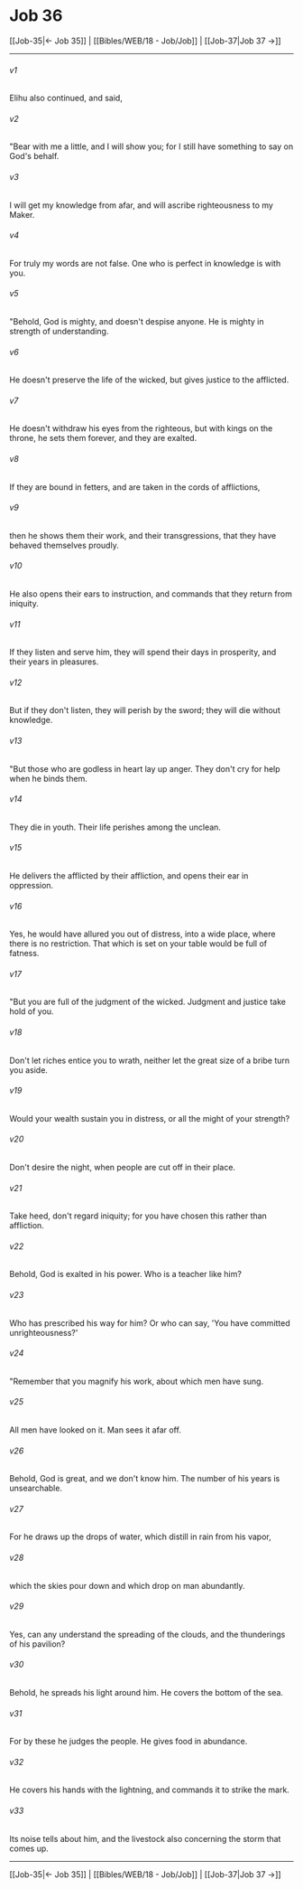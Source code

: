 # Job 36

[[Job-35|← Job 35]] | [[Bibles/WEB/18 - Job/Job]] | [[Job-37|Job 37 →]]
***



###### v1 
Elihu also continued, and said, 

###### v2 
"Bear with me a little, and I will show you; for I still have something to say on God's behalf. 

###### v3 
I will get my knowledge from afar, and will ascribe righteousness to my Maker. 

###### v4 
For truly my words are not false. One who is perfect in knowledge is with you. 

###### v5 
"Behold, God is mighty, and doesn't despise anyone. He is mighty in strength of understanding. 

###### v6 
He doesn't preserve the life of the wicked, but gives justice to the afflicted. 

###### v7 
He doesn't withdraw his eyes from the righteous, but with kings on the throne, he sets them forever, and they are exalted. 

###### v8 
If they are bound in fetters, and are taken in the cords of afflictions, 

###### v9 
then he shows them their work, and their transgressions, that they have behaved themselves proudly. 

###### v10 
He also opens their ears to instruction, and commands that they return from iniquity. 

###### v11 
If they listen and serve him, they will spend their days in prosperity, and their years in pleasures. 

###### v12 
But if they don't listen, they will perish by the sword; they will die without knowledge. 

###### v13 
"But those who are godless in heart lay up anger. They don't cry for help when he binds them. 

###### v14 
They die in youth. Their life perishes among the unclean. 

###### v15 
He delivers the afflicted by their affliction, and opens their ear in oppression. 

###### v16 
Yes, he would have allured you out of distress, into a wide place, where there is no restriction. That which is set on your table would be full of fatness. 

###### v17 
"But you are full of the judgment of the wicked. Judgment and justice take hold of you. 

###### v18 
Don't let riches entice you to wrath, neither let the great size of a bribe turn you aside. 

###### v19 
Would your wealth sustain you in distress, or all the might of your strength? 

###### v20 
Don't desire the night, when people are cut off in their place. 

###### v21 
Take heed, don't regard iniquity; for you have chosen this rather than affliction. 

###### v22 
Behold, God is exalted in his power. Who is a teacher like him? 

###### v23 
Who has prescribed his way for him? Or who can say, 'You have committed unrighteousness?' 

###### v24 
"Remember that you magnify his work, about which men have sung. 

###### v25 
All men have looked on it. Man sees it afar off. 

###### v26 
Behold, God is great, and we don't know him. The number of his years is unsearchable. 

###### v27 
For he draws up the drops of water, which distill in rain from his vapor, 

###### v28 
which the skies pour down and which drop on man abundantly. 

###### v29 
Yes, can any understand the spreading of the clouds, and the thunderings of his pavilion? 

###### v30 
Behold, he spreads his light around him. He covers the bottom of the sea. 

###### v31 
For by these he judges the people. He gives food in abundance. 

###### v32 
He covers his hands with the lightning, and commands it to strike the mark. 

###### v33 
Its noise tells about him, and the livestock also concerning the storm that comes up.

***
[[Job-35|← Job 35]] | [[Bibles/WEB/18 - Job/Job]] | [[Job-37|Job 37 →]]
